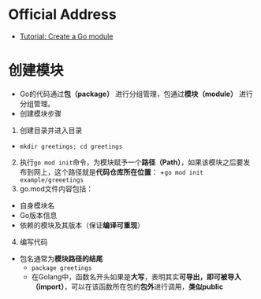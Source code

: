 # Official Address
+ [Tutorial: Create a Go module](https://golang.google.cn/doc/tutorial/create-module)
# 创建模块
+ Go的代码通过**包（package）** 进行分组管理，包通过**模块（module）** 进行分组管理。
+ 创建模块步骤
1. 创建目录并进入目录
  + `mkdir greetings; cd greetings`
2. 执行`go mod init`命令，为模块赋予一个**路径（Path）**，如果该模块之后要发布到网上，这个路径就是**代码仓库所在位置**：
  +`go mod init example/greeetings`
3. go.mod文件内容包括：
  + 自身模块名
  + Go版本信息
  + 依赖的模块及其版本（保证**编译可重现**）
4. 编写代码
  + 包名通常为**模块路径的结尾** 
    + `package greetings`
    + 在Golang中，函数名开头如果是**大写**，表明其实**可导出，即可被导入（import）**，可以在该函数所在包的**包外**进行调用，**类似public**
